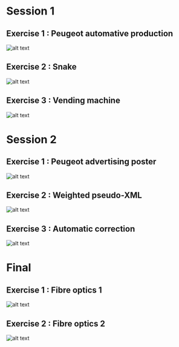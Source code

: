 # Session 1

## Exercise 1 : Peugeot automative production

![alt text][s1-ex1]

## Exercise 2 : Snake

![alt text][s1-ex2]

## Exercise 3 : Vending machine

![alt text][s1-ex3]

# Session 2

## Exercise 1 : Peugeot advertising poster

![alt text][s2-ex1]

## Exercise 2 : Weighted pseudo-XML

![alt text][s2-ex2]

## Exercise 3 : Automatic correction

![alt text][s2-ex3]

# Final

## Exercise 1 : Fibre optics 1

![alt text][f-ex1]

## Exercise 2 : Fibre optics 2

![alt text][f-ex2]

[s1-ex1]: https://github.com/glegoux/mdf/blob/master/2016/session1/ex1/direction.png "s1-ex1"
[s1-ex2]: https://github.com/glegoux/mdf/blob/master/2016/session1/ex2/direction.png "s1-ex2"
[s1-ex3]: https://github.com/glegoux/mdf/blob/master/2016/session1/ex3/direction.png "s1-ex3"

[s2-ex1]: https://github.com/glegoux/mdf/blob/master/2016/session2/ex1/direction.png "s2-ex1"
[s2-ex2]: https://github.com/glegoux/mdf/blob/master/2016/session2/ex2/direction.png "s2-ex2"
[s2-ex3]: https://github.com/glegoux/mdf/blob/master/2016/session2/ex3/direction.png "s2-ex3"

[f-ex1]: https://github.com/glegoux/mdf/blob/master/2016/final/ex1/direction.png "f-ex1"
[f-ex2]: https://github.com/glegoux/mdf/blob/master/2016/final/ex2/direction.png "f-ex2"

